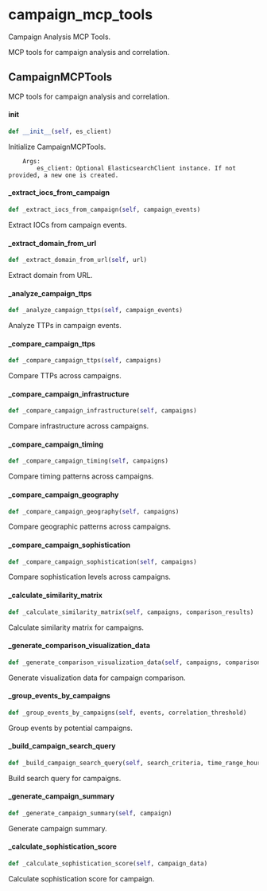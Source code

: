 # campaign_mcp_tools

Campaign Analysis MCP Tools.

MCP tools for campaign analysis and correlation.

## CampaignMCPTools

MCP tools for campaign analysis and correlation.

#### __init__

```python
def __init__(self, es_client)
```

Initialize CampaignMCPTools.

        Args:
            es_client: Optional ElasticsearchClient instance. If not provided, a new one is created.

#### _extract_iocs_from_campaign

```python
def _extract_iocs_from_campaign(self, campaign_events)
```

Extract IOCs from campaign events.

#### _extract_domain_from_url

```python
def _extract_domain_from_url(self, url)
```

Extract domain from URL.

#### _analyze_campaign_ttps

```python
def _analyze_campaign_ttps(self, campaign_events)
```

Analyze TTPs in campaign events.

#### _compare_campaign_ttps

```python
def _compare_campaign_ttps(self, campaigns)
```

Compare TTPs across campaigns.

#### _compare_campaign_infrastructure

```python
def _compare_campaign_infrastructure(self, campaigns)
```

Compare infrastructure across campaigns.

#### _compare_campaign_timing

```python
def _compare_campaign_timing(self, campaigns)
```

Compare timing patterns across campaigns.

#### _compare_campaign_geography

```python
def _compare_campaign_geography(self, campaigns)
```

Compare geographic patterns across campaigns.

#### _compare_campaign_sophistication

```python
def _compare_campaign_sophistication(self, campaigns)
```

Compare sophistication levels across campaigns.

#### _calculate_similarity_matrix

```python
def _calculate_similarity_matrix(self, campaigns, comparison_results)
```

Calculate similarity matrix for campaigns.

#### _generate_comparison_visualization_data

```python
def _generate_comparison_visualization_data(self, campaigns, comparison_results)
```

Generate visualization data for campaign comparison.

#### _group_events_by_campaigns

```python
def _group_events_by_campaigns(self, events, correlation_threshold)
```

Group events by potential campaigns.

#### _build_campaign_search_query

```python
def _build_campaign_search_query(self, search_criteria, time_range_hours)
```

Build search query for campaigns.

#### _generate_campaign_summary

```python
def _generate_campaign_summary(self, campaign)
```

Generate campaign summary.

#### _calculate_sophistication_score

```python
def _calculate_sophistication_score(self, campaign_data)
```

Calculate sophistication score for campaign.
